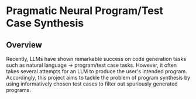# Pragmatic Neural Program/Test Case Synthesis

## Overview
Recently, LLMs have shown remarkable success on code generation tasks such as natural language -> program/test case tasks. However, it often takes several attempts for an LLM to produce the user's intended program. Accordingly, this project aims to tackle the problem of program synthesis by using informatively chosen test cases to filter out spuriously generated programs.

